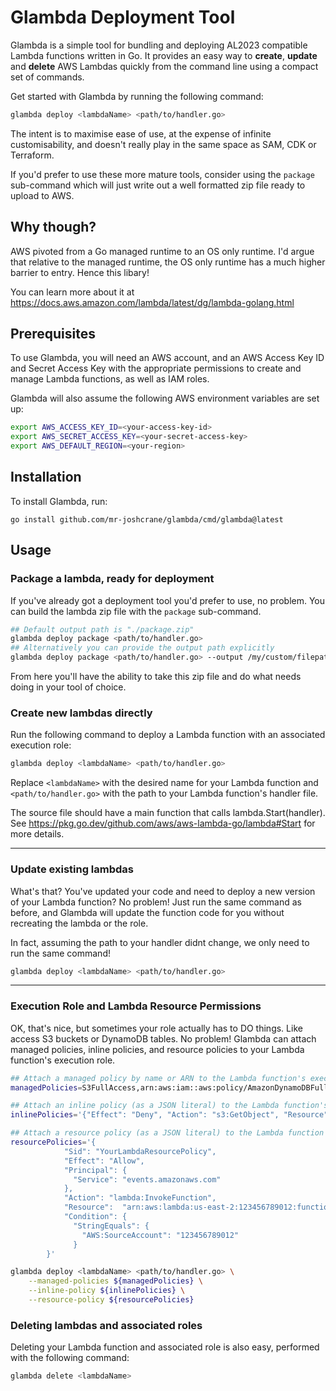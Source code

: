 # Glambda Deployment Tool

Glambda is a simple tool for bundling and deploying AL2023 compatible Lambda functions written in Go. It provides an easy way to **create**, **update** and **delete** AWS Lambdas quickly from the command line using a compact set of commands. 

Get started with Glambda by running the following command:

```bash
glambda deploy <lambdaName> <path/to/handler.go> 
```


The intent is to maximise ease of use, at the expense of infinite customisability, and doesn't really play in the same space as SAM, CDK or Terraform.

If you'd prefer to use these more mature tools, consider using the `package` sub-command which will just write out a well formatted zip file ready to upload to AWS.

## Why though?

AWS pivoted from a Go managed runtime to an OS only runtime. I'd argue that relative to the managed runtime, the OS only runtime has a much higher barrier to entry. Hence this libary!

You can learn more about it at https://docs.aws.amazon.com/lambda/latest/dg/lambda-golang.html

## Prerequisites

To use Glambda, you will need an AWS account, and an AWS Access Key ID and
Secret Access Key with the appropriate permissions to create and manage Lambda
functions, as well as IAM roles.

Glambda will also assume the following AWS environment variables are set up:

```bash
export AWS_ACCESS_KEY_ID=<your-access-key-id>
export AWS_SECRET_ACCESS_KEY=<your-secret-access-key>
export AWS_DEFAULT_REGION=<your-region>
```

## Installation

To install Glambda, run:
```
go install github.com/mr-joshcrane/glambda/cmd/glambda@latest
```

## Usage

### Package a lambda, ready for deployment
If you've already got a deployment tool you'd prefer to use, no problem. You can build the lambda zip file with the `package` sub-command. 

```bash
## Default output path is "./package.zip"
glambda deploy package <path/to/handler.go>
## Alternatively you can provide the output path explicitly
glambda deploy package <path/to/handler.go> --output /my/custom/filepath/artifact.zip
```

From here you'll have the ability to take this zip file and do what needs doing in your tool of choice.

### Create new lambdas directly
Run the following command to deploy a Lambda function with an associated
   execution role:

```bash
glambda deploy <lambdaName> <path/to/handler.go> 
```

Replace `<lambdaName>` with the desired name for your Lambda function and `<path/to/handler.go>` with the path to your Lambda function's handler file.

The source file should have a main function that calls lambda.Start(handler). 
See https://pkg.go.dev/github.com/aws/aws-lambda-go/lambda#Start for more details.

---
### Update existing lambdas

What's that? You've updated your code and need to deploy a new version of your Lambda function? No problem! Just run the same command as before, and Glambda will update the function code for you without recreating the lambda or the role.

In fact, assuming the path to your handler didnt change, we only need to run the same command!

```bash
glambda deploy <lambdaName> <path/to/handler.go>
```

---
### Execution Role and Lambda Resource Permissions

OK, that's nice, but sometimes your role actually has to DO things. Like access S3 buckets or DynamoDB tables. No problem! Glambda can attach managed policies, inline policies, and resource policies to your Lambda function's execution role. 

```bash
## Attach a managed policy by name or ARN to the Lambda function's execution roles
managedPolicies=S3FullAccess,arn:aws:iam::aws:policy/AmazonDynamoDBFullAccess

## Attach an inline policy (as a JSON literal) to the Lambda function's execution roles
inlinePolicies='{"Effect": "Deny", "Action": "s3:GetObject", "Resource": "*"}'

## Attach a resource policy (as a JSON literal) to the Lambda function
resourcePolicies='{
            "Sid": "YourLambdaResourcePolicy",
            "Effect": "Allow",
            "Principal": {
              "Service": "events.amazonaws.com"
            },
            "Action": "lambda:InvokeFunction",
            "Resource":  "arn:aws:lambda:us-east-2:123456789012:function:my-function",
            "Condition": {
              "StringEquals": {
                "AWS:SourceAccount": "123456789012"
              }
        }'

glambda deploy <lambdaName> <path/to/handler.go> \
    --managed-policies ${managedPolicies} \
    --inline-policy ${inlinePolicies} \
    --resource-policy ${resourcePolicies}
``` 
### Deleting lambdas and associated roles

Deleting your Lambda function and associated role is also easy, performed with
the following command:

```bash
glambda delete <lambdaName>
```

